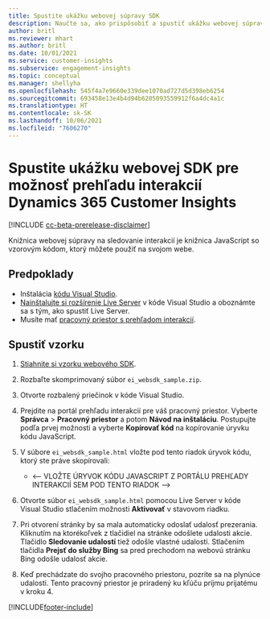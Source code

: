 ```yaml
---
title: Spustite ukážku webovej súpravy SDK
description: Naučte sa, ako prispôsobiť a spustiť ukážku webovej súpravy SDK.
author: britl
ms.reviewer: mhart
ms.author: britl
ms.date: 10/01/2021
ms.service: customer-insights
ms.subservice: engagement-insights
ms.topic: conceptual
ms.manager: shellyha
ms.openlocfilehash: 545f4a7e9660e339dee1070ad727d5d398eb6254
ms.sourcegitcommit: 693458e13e4b4d94b6205093559912f6a4dc4a1c
ms.translationtype: HT
ms.contentlocale: sk-SK
ms.lasthandoff: 10/06/2021
ms.locfileid: "7606270"
---
```

# <a name="run-the-web-sdk-sample-for-dynamics-365-customer-insights-engagement-insights-capability"></a>Spustite ukážku webovej SDK pre možnosť prehľadu interakcií Dynamics 365 Customer Insights

[!INCLUDE [cc-beta-prerelease-disclaimer](includes/cc-beta-prerelease-disclaimer.md)]

Knižnica webovej súpravy na sledovanie interakcií je knižnica JavaScript so vzorovým kódom, ktorý môžete použiť na svojom webe.

## <a name="prerequisites"></a>Predpoklady

- Inštalácia [kódu Visual Studio](https://code.visualstudio.com/).
- [Nainštalujte si rozšírenie Live Server](https://marketplace.visualstudio.com/items?itemName=ritwickdey.LiveServer) v kóde Visual Studio a oboznámte sa s tým, ako spustiť Live Server.
- Musíte mať [pracovný priestor s prehľadom interakcií](create-workspace.md).

## <a name="run-sample"></a>Spustiť vzorku

1. [Stiahnite si vzorku webového SDK](https://download.pi.dynamics.com/sdk/EngagementInsightsSamples/ei_websdk_sample.zip).

1. Rozbaľte skomprimovaný súbor `ei_websdk_sample.zip`.

1. Otvorte rozbalený priečinok v kóde Visual Studio.

1. Prejdite na portál prehľadu interakcií pre váš pracovný priestor. Vyberte **Správca** > **Pracovný priestor** a potom **Návod na inštaláciu**. Postupujte podľa prvej možnosti a vyberte **Kopírovať kód** na kopírovanie úryvku kódu JavaScript.

1. V súbore `ei_websdk_sample.html` vložte pod tento riadok úryvok kódu, ktorý ste práve skopírovali:

   - <-- VLOŽTE ÚRYVOK KÓDU JAVASCRIPT Z PORTÁLU PREHĽADY INTERAKCIÍ SEM POD TENTO RIADOK -->

1. Otvorte súbor `ei_websdk_sample.html` pomocou Live Server v kóde Visual Studio stlačením možnosti **Aktivovať** v stavovom riadku.

1. Pri otvorení stránky by sa mala automaticky odoslať udalosť prezerania. Kliknutím na ktorékoľvek z tlačidiel na stránke odošlete udalosti akcie. Tlačidlo **Sledovanie udalostí** tiež odošle vlastné udalosti. Stlačením tlačidla **Prejsť do služby Bing** sa pred prechodom na webovú stránku Bing odošle udalosť akcie.

1. Keď prechádzate do svojho pracovného priestoru, pozrite sa na plynúce udalosti. Tento pracovný priestor je priradený ku kľúču príjmu prijatému v kroku 4.


[!INCLUDE[footer-include](../includes/footer-banner.md)]
